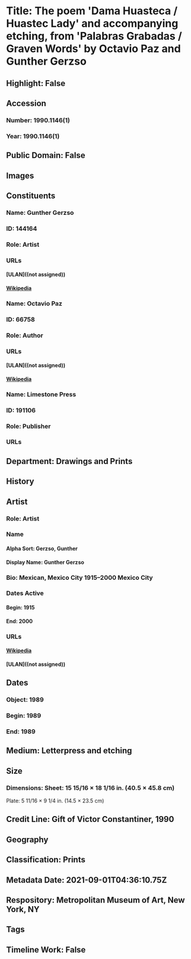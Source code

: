 # Title: The poem 'Dama Huasteca / Huastec Lady' and accompanying etching, from 'Palabras Grabadas / Graven Words' by Octavio Paz and Gunther Gerzso
## Highlight: False
## Accession
### Number: 1990.1146(1)
### Year: 1990.1146(1)
## Public Domain: False
## Images
## Constituents
### Name: Gunther Gerzso
### ID: 144164
### Role: Artist
### URLs
#### [ULAN]((not assigned))
#### [Wikipedia](https://www.wikidata.org/wiki/Q352356)
### Name: Octavio Paz
### ID: 66758
### Role: Author
### URLs
#### [ULAN]((not assigned))
#### [Wikipedia](https://www.wikidata.org/wiki/Q46739)
### Name: Limestone Press
### ID: 191106
### Role: Publisher
### URLs
## Department: Drawings and Prints
## History
## Artist
### Role: Artist
### Name
#### Alpha Sort: Gerzso, Gunther
#### Display Name: Gunther Gerzso
### Bio: Mexican, Mexico City 1915–2000 Mexico City
### Dates Active
#### Begin: 1915
#### End: 2000
### URLs
#### [Wikipedia](https://www.wikidata.org/wiki/Q352356)
#### [ULAN]((not assigned))
## Dates
### Object: 1989
### Begin: 1989
### End: 1989
## Medium: Letterpress and etching
## Size
### Dimensions: Sheet: 15 15/16 × 18 1/16 in. (40.5 × 45.8 cm)
Plate: 5 11/16 × 9 1/4 in. (14.5 × 23.5 cm)
## Credit Line: Gift of Victor Constantiner, 1990
## Geography
## Classification: Prints
## Metadata Date: 2021-09-01T04:36:10.75Z
## Respository: Metropolitan Museum of Art, New York, NY
## Tags
## Timeline Work: False